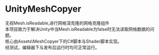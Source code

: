 # UnityMeshCopyer
 无视Mesh.isReadable,进行网格深克隆的网格克隆组件<br />
 本项目致力于解决Unity中当Mesh.isReadable为false时无法读取网格数据的问题。<br />
 核心由Assets\MeshCopyer下的C#脚本与Shader脚本实现。<br />
 经测试，编辑器下与发布后运行时均可正常运行。<br />
